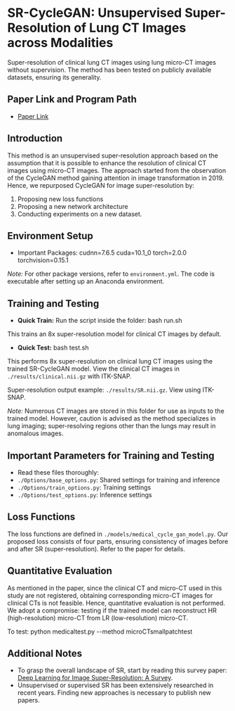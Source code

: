 # SR-CycleGAN: Unsupervised Super-Resolution of Lung CT Images across Modalities

Super-resolution of clinical lung CT images using lung micro-CT images without supervision. The method has been tested on publicly available datasets, ensuring its generality.

## Paper Link and Program Path

- [Paper Link](https://www.spiedigitallibrary.org/journals/journal-of-medical-imaging/volume-9/issue-02/024003/SR-CycleGAN--super-resolution-of-clinical-CT-to-micro/10.1117/1.JMI.9.2.024003.full)

## Introduction

This method is an unsupervised super-resolution approach based on the assumption that it is possible to enhance the resolution of clinical CT images using micro-CT images. The approach started from the observation of the CycleGAN method gaining attention in image transformation in 2019. Hence, we repurposed CycleGAN for image super-resolution by:
1. Proposing new loss functions
2. Proposing a new network architecture
3. Conducting experiments on a new dataset.

## Environment Setup

- Important Packages:
cudnn=7.6.5
cuda=10.1_0
torch=2.0.0
torchvision=0.15.1


*Note:* For other package versions, refer to `environment.yml`. The code is executable after setting up an Anaconda environment.

## Training and Testing

- **Quick Train:**
Run the script inside the folder:
bash run.sh

This trains an 8x super-resolution model for clinical CT images by default.

- **Quick Test:**
bash test.sh

This performs 8x super-resolution on clinical lung CT images using the trained SR-CycleGAN model. View the clinical CT images in `./results/clinical.nii.gz` with ITK-SNAP.

Super-resolution output example: `./results/SR.nii.gz`. View using ITK-SNAP.

*Note:* Numerous CT images are stored in this folder for use as inputs to the trained model. However, caution is advised as the method specializes in lung imaging; super-resolving regions other than the lungs may result in anomalous images.

## Important Parameters for Training and Testing

- Read these files thoroughly:
- `./Options/base_options.py`: Shared settings for training and inference
- `./Options/train_options.py`: Training settings
- `./Options/test_options.py`: Inference settings

## Loss Functions

The loss functions are defined in `./models/medical_cycle_gan_model.py`. Our proposed loss consists of four parts, ensuring consistency of images before and after SR (super-resolution). Refer to the paper for details.

## Quantitative Evaluation

As mentioned in the paper, since the clinical CT and micro-CT used in this study are not registered, obtaining corresponding micro-CT images for clinical CTs is not feasible. Hence, quantitative evaluation is not performed. We adopt a compromise: testing if the trained model can reconstruct HR (high-resolution) micro-CT from LR (low-resolution) micro-CT.

To test:
python medicaltest.py --method microCTsmallpatchtest


## Additional Notes

- To grasp the overall landscape of SR, start by reading this survey paper: [Deep Learning for Image Super-Resolution: A Survey](https://ieeexplore.ieee.org/document/9044873).
- Unsupervised or supervised SR has been extensively researched in recent years. Finding new approaches is necessary to publish new papers.
